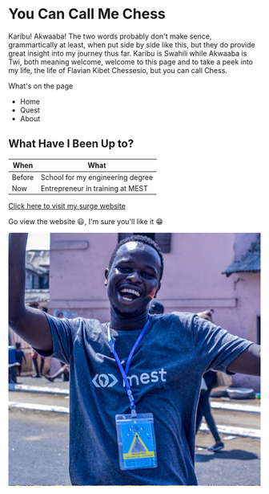 # You Can Call Me Chess

Karibu! Akwaaba! The two words probably don't make sence, grammartically at least, when put side by side like this, but they do provide great insight into my journey thus far. Karibu is Swahili while Akwaaba is Twi, both meaning welcome, welcome to this page and to take a peek into my life, the life of Flavian Kibet Chessesio, but you can call Chess.

What's on the page

* Home
* Quest
* About

## What Have I Been Up to?

|   When   |   What   |
|----------|----------|
|   Before   |   School for my engineering degree   |
|   Now   |   Entrepreneur in training at MEST   |


[Click here to visit my surge website](https://kibetchessesio.surge.sh)

Go view the website :smiley:, I'm sure you'll like it :grin:

![picture of Chess](/images/chess.jpg)